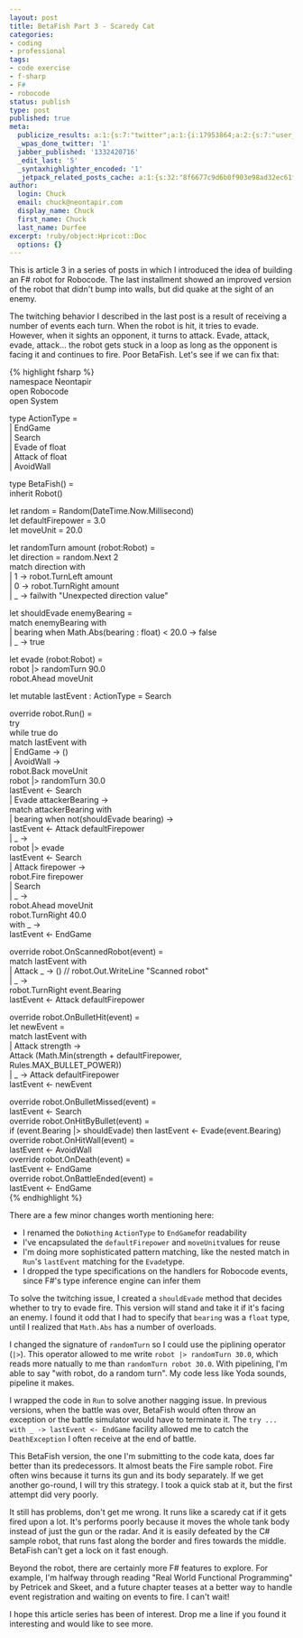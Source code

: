 ```yaml
---
layout: post
title: BetaFish Part 3 - Scaredy Cat
categories:
- coding
- professional
tags:
- code exercise
- f-sharp
- F#
- robocode
status: publish
type: post
published: true
meta:
  publicize_results: a:1:{s:7:"twitter";a:1:{i:17953864;a:2:{s:7:"user_id";s:11:"ChuckDurfee";s:7:"post_id";s:18:"182811854186352641";}}}
  _wpas_done_twitter: '1'
  jabber_published: '1332420716'
  _edit_last: '5'
  _syntaxhighlighter_encoded: '1'
  _jetpack_related_posts_cache: a:1:{s:32:"8f6677c9d6b0f903e98ad32ec61f8deb";a:2:{s:7:"expires";i:1434224345;s:7:"payload";a:3:{i:0;a:1:{s:2:"id";i:700;}i:1;a:1:{s:2:"id";i:696;}i:2;a:1:{s:2:"id";i:527;}}}}
author:
  login: Chuck
  email: chuck@neontapir.com
  display_name: Chuck
  first_name: Chuck
  last_name: Durfee
excerpt: !ruby/object:Hpricot::Doc
  options: {}
---
```

This is article 3 in a series of posts in which I introduced the idea of building an F# robot for Robocode. The last installment showed an improved version of the robot that didn't bump into walls, but did quake at the sight of an enemy.

The twitching behavior I described in the last post is a result of receiving a number of events each turn. When the robot is hit, it tries to evade. However, when it sights an opponent, it turns to attack. Evade, attack, evade, attack... the robot gets stuck in a loop as long as the opponent is facing it and continues to fire. Poor BetaFish. Let's see if we can fix that:

{% highlight fsharp %}  
 namespace Neontapir  
 open Robocode  
 open System

type ActionType =  
 | EndGame  
 | Search  
 | Evade of float  
 | Attack of float  
 | AvoidWall

type BetaFish() =  
 inherit Robot()

let random = Random(DateTime.Now.Millisecond)  
 let defaultFirepower = 3.0  
 let moveUnit = 20.0

let randomTurn amount (robot:Robot) =  
 let direction = random.Next 2  
 match direction with  
 | 1 -> robot.TurnLeft amount  
 | 0 -> robot.TurnRight amount  
 | _ -> failwith "Unexpected direction value"

let shouldEvade enemyBearing =  
 match enemyBearing with  
 | bearing when Math.Abs(bearing : float) < 20.0 -> false  
 | _ -> true

let evade (robot:Robot) =  
 robot |> randomTurn 90.0  
 robot.Ahead moveUnit

let mutable lastEvent : ActionType = Search

override robot.Run() =  
 try  
 while true do  
 match lastEvent with  
 | EndGame -> ()  
 | AvoidWall ->  
 robot.Back moveUnit  
 robot |> randomTurn 30.0  
 lastEvent <- Search  
 | Evade attackerBearing ->  
 match attackerBearing with  
 | bearing when not(shouldEvade bearing) ->  
 lastEvent <- Attack defaultFirepower  
 | _ ->  
 robot |> evade  
 lastEvent <- Search  
 | Attack firepower ->  
 robot.Fire firepower  
 | Search  
 | _ ->  
 robot.Ahead moveUnit  
 robot.TurnRight 40.0  
 with _ ->  
 lastEvent <- EndGame

override robot.OnScannedRobot(event) =  
 match lastEvent with  
 | Attack _ -> () // robot.Out.WriteLine "Scanned robot"  
 | _ ->  
 robot.TurnRight event.Bearing  
 lastEvent <- Attack defaultFirepower

override robot.OnBulletHit(event) =  
 let newEvent =  
 match lastEvent with  
 | Attack strength ->  
 Attack (Math.Min(strength + defaultFirepower, Rules.MAX_BULLET_POWER))  
 | _ -> Attack defaultFirepower  
 lastEvent <- newEvent

override robot.OnBulletMissed(event) =  
 lastEvent <- Search  
 override robot.OnHitByBullet(event) =  
 if (event.Bearing |> shouldEvade) then lastEvent <- Evade(event.Bearing)  
 override robot.OnHitWall(event) =  
 lastEvent <- AvoidWall  
 override robot.OnDeath(event) =  
 lastEvent <- EndGame  
 override robot.OnBattleEnded(event) =  
 lastEvent <- EndGame  
{% endhighlight %}

There are a few minor changes worth mentioning here:

*   I renamed the `DoNothing` `ActionType` to `EndGame`for readability
*   I've encapsulated the `defaultFirepower` and `moveUnit`values for reuse
*   I'm doing more sophisticated pattern matching, like the nested match in `Run`'s `lastEvent` matching for the `Evade`type.
*   I dropped the type specifications on the handlers for Robocode events, since F#'s type inference engine can infer them

To solve the twitching issue, I created a `shouldEvade` method that decides whether to try to evade fire. This version will stand and take it if it's facing an enemy. I found it odd that I had to specify that `bearing` was a `float` type, until I realized that `Math.Abs` has a number of overloads.

I changed the signature of `randomTurn` so I could use the piplining operator (`|>`). This operator allowed to me write `robot |> randomTurn 30.0`, which reads more natually to me than `randomTurn robot 30.0`. With pipelining, I'm able to say "with robot, do a random turn". My code less like Yoda sounds, pipeline it makes.

I wrapped the code in `Run` to solve another nagging issue. In previous versions, when the battle was over, BetaFish would often throw an exception or the battle simulator would have to terminate it. The `try ... with _ -> lastEvent <- EndGame` facility allowed me to catch the `DeathException` I often receive at the end of battle.

This BetaFish version, the one I'm submitting to the code kata, does far better than its predecessors. It almost beats the Fire sample robot. Fire often wins because it turns its gun and its body separately. If we get another go-round, I will try this strategy. I took a quick stab at it, but the first attempt did very poorly.

It still has problems, don't get me wrong. It runs like a scaredy cat if it gets fired upon a lot. It's performs poorly because it moves the whole tank body instead of just the gun or the radar. And it is easily defeated by the C# sample robot, that runs fast along the border and fires towards the middle. BetaFish can't get a lock on it fast enough.

Beyond the robot, there are certainly more F# features to explore. For example, I'm halfway through reading "Real World Functional Programming" by Petricek and Skeet, and a future chapter teases at a better way to handle event registration and waiting on events to fire. I can't wait!

I hope this article series has been of interest. Drop me a line if you found it interesting and would like to see more.
